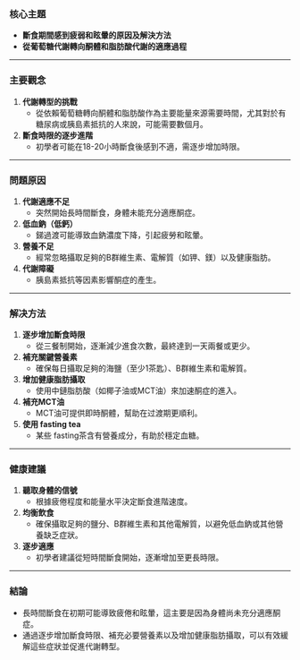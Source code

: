 ### 核心主題
- **斷食期間感到疲弱和眩暈的原因及解決方法**
- **從葡萄糖代謝轉向酮體和脂肪酸代謝的適應過程**

---

### 主要觀念
1. **代謝轉型的挑戰**  
   - 從依賴葡萄糖轉向酮體和脂肪酸作為主要能量來源需要時間，尤其對於有糖尿病或胰島素抵抗的人來說，可能需要數個月。
2. **斷食時限的逐步進階**  
   - 初學者可能在18-20小時斷食後感到不適，需逐步增加時限。

---

### 問題原因
1. **代謝適應不足**  
   - 突然開始長時間斷食，身體未能充分適應酮症。
2. **低血鈉（低鈣）**  
   - 銻過渡可能導致血鈉濃度下降，引起疲勞和眩暈。
3. **營養不足**  
   - 經常忽略攝取足夠的B群維生素、電解質（如钾、鎂）以及健康脂肪。
4. **代謝障礙**  
   - 胰島素抵抗等因素影響酮症的產生。

---

### 解决方法
1. **逐步增加斷食時限**  
   - 從三餐制開始，逐漸減少進食次數，最終達到一天兩餐或更少。
2. **補充關鍵營養素**  
   - 確保每日攝取足夠的海鹽（至少1茶匙）、B群維生素和電解質。
3. **增加健康脂肪攝取**  
   - 使用中鏈脂肪酸（如椰子油或MCT油）來加速酮症的進入。
4. **補充MCT油**  
   - MCT油可提供即時酮體，幫助在过渡期更順利。
5. **使用 fasting tea**  
   - 某些 fasting茶含有營養成分，有助於穩定血糖。

---

### 健康建議
1. **聽取身體的信號**  
   - 根據疲倦程度和能量水平決定斷食進階速度。
2. **均衡飲食**  
   - 確保攝取足夠的鹽分、B群維生素和其他電解質，以避免低血鈉或其他營養缺乏症狀。
3. **逐步適應**  
   - 初學者建議從短時間斷食開始，逐漸增加至更長時限。

---

### 結論
- 長時間斷食在初期可能導致疲倦和眩暈，這主要是因為身體尚未充分適應酮症。
- 通過逐步增加斷食時限、補充必要營養素以及增加健康脂肪攝取，可以有效緩解這些症狀並促進代謝轉型。